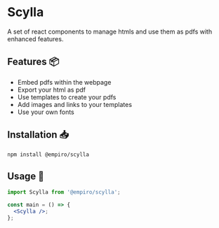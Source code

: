 # Scylla

A set of react components to manage htmls and use them as pdfs with enhanced features.

## Features 📦

- Embed pdfs within the webpage
- Export your html as pdf
- Use templates to create your pdfs
- Add images and links to your templates
- Use your own fonts

## Installation 📥

```bash
npm install @empiro/scylla
```

## Usage 📖

```jsx
import Scylla from '@empiro/scylla';

const main = () => {
  <Scylla />;
};
```
